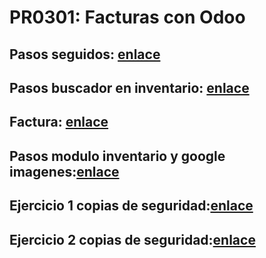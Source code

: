 # PR0301: Facturas con Odoo
## Pasos seguidos: [enlace](https://github.com/nicoaldopaez/sge_anpa/blob/main/Ud3/pr302/pasos.md)
## Pasos buscador en inventario: [enlace](https://github.com/nicoaldopaez/sge_anpa/blob/main/Ud3/pr302/pasosmoduloinventario.md)
## Factura: [enlace](https://github.com/nicoaldopaez/sge_anpa/blob/main/Ud3/pr302/Factura.pdf)
## Pasos modulo inventario y google imagenes:[enlace](https://github.com/nicoaldopaez/sge_anpa/blob/main/Ud3/pr302/pasosmoduloinventario.md)
## Ejercicio 1 copias de seguridad:[enlace](https://github.com/nicoaldopaez/sge_anpa/blob/main/Ud3/pr302/Ejercicio%201%20copias%20de%20seguridad.md)
## Ejercicio 2 copias de seguridad:[enlace](https://github.com/nicoaldopaez/sge_anpa/blob/main/Ud3/pr302/Ejercicio%202%20copias%20de%20seguridad.md)
